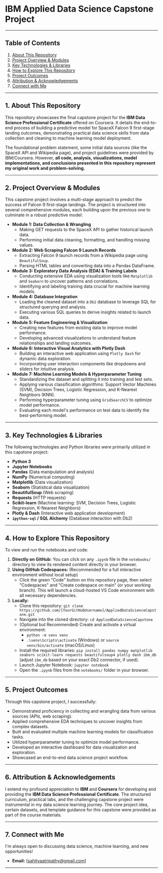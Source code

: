 # IBM Applied Data Science Capstone Project

-----

## Table of Contents

1.  [About This Repository](https://www.google.com/search?q=%23about-this-repository)
2.  [Project Overview & Modules](https://www.google.com/search?q=%23project-overview--modules)
3.  [Key Technologies & Libraries](https://www.google.com/search?q=%23key-technologies--libraries)
4.  [How to Explore This Repository](https://www.google.com/search?q=%23how-to-explore-this-repository)
5.  [Project Outcomes](https://www.google.com/search?q=%23project-outcomes)
6.  [Attribution & Acknowledgements](https://www.google.com/search?q=%23attribution--acknowledgements)
7.  [Connect with Me](https://www.google.com/search?q=%23connect-with-me)

-----

## 1\. About This Repository

This repository showcases the final capstone project for the **IBM Data Science Professional Certificate** offered on Coursera. It details the end-to-end process of building a predictive model for SpaceX Falcon 9 first-stage landing outcomes, demonstrating practical data science skills from data collection and cleaning to machine learning model deployment.

The foundational problem statement, some initial data sources (like the SpaceX API and Wikipedia page), and project guidelines were provided by IBM/Coursera. However, **all code, analysis, visualizations, model implementations, and conclusions presented in this repository represent my original work and problem-solving.**

-----

## 2\. Project Overview & Modules

This capstone project involves a multi-stage approach to predict the success of Falcon 9 first-stage landings. The project is structured into several comprehensive modules, each building upon the previous one to culminate in a robust predictive model:

  * **Module 1: Data Collection & Wrangling**
      * Making GET requests to the SpaceX API to gather historical launch data.
      * Performing initial data cleaning, formatting, and handling missing values.
  * **Module 2: Web Scraping Falcon 9 Launch Records**
      * Extracting Falcon 9 launch records from a Wikipedia page using `BeautifulSoup`.
      * Parsing HTML tables and converting data into a Pandas DataFrame.
  * **Module 3: Exploratory Data Analysis (EDA) & Training Labels**
      * Conducting extensive EDA using visualization tools like `Matplotlib` and `Seaborn` to uncover patterns and correlations.
      * Identifying and labeling training data crucial for machine learning models.
  * **Module 4: Database Integration**
      * Loading the cleaned dataset into a `Db2` database to leverage SQL for structured querying and analysis.
      * Executing various SQL queries to derive insights related to launch data.
  * **Module 5: Feature Engineering & Visualization**
      * Creating new features from existing data to improve model performance.
      * Developing advanced visualizations to understand feature relationships and landing outcomes.
  * **Module 6: Interactive Visual Analytics with Plotly Dash**
      * Building an interactive web application using `Plotly Dash` for dynamic data exploration.
      * Incorporating user interaction components like dropdowns and sliders for intuitive analysis.
  * **Module 7: Machine Learning Models & Hyperparameter Tuning**
      * Standardizing the dataset and splitting it into training and test sets.
      * Applying various classification algorithms: Support Vector Machines (SVM), Decision Trees, Logistic Regression, and K-Nearest Neighbors (KNN).
      * Performing hyperparameter tuning using `GridSearchCV` to optimize model performance.
      * Evaluating each model's performance on test data to identify the best-performing model.

-----

## 3\. Key Technologies & Libraries

The following technologies and Python libraries were primarily utilized in this capstone project:

  * **Python 3**
  * **Jupyter Notebooks**
  * **Pandas** (Data manipulation and analysis)
  * **NumPy** (Numerical computing)
  * **Matplotlib** (Data visualization)
  * **Seaborn** (Statistical data visualization)
  * **BeautifulSoup** (Web scraping)
  * **Requests** (HTTP requests)
  * **Scikit-learn** (Machine learning: SVM, Decision Trees, Logistic Regression, K-Nearest Neighbors)
  * **Plotly & Dash** (Interactive web application development)
  * **`ipython-sql` / SQL Alchemy** (Database interaction with Db2)

-----

## 4\. How to Explore This Repository

To view and run the notebooks and code:

1.  **Directly on GitHub:** You can click on any `.ipynb` file in the `notebooks/` directory to view its rendered content directly in your browser.
2.  **Using GitHub Codespaces:** (Recommended for a full interactive environment without local setup)
      * Click the green "Code" button on this repository page, then select "Codespaces" and "Create codespace on main" (or your working branch). This will launch a cloud-hosted VS Code environment with all necessary dependencies.
3.  **Locally:**
      * Clone this repository: `git clone https://github.com/[YourGitHubUsername]/AppliedDataScienceCapstone.git`
      * Navigate into the cloned directory: `cd AppliedDataScienceCapstone`
      * (Optional but Recommended) Create and activate a virtual environment:
          * `python -m venv venv`
          * `.\venv\Scripts\activate` (Windows) or `source venv/bin/activate` (macOS/Linux)
      * Install the required libraries: `pip install pandas numpy matplotlib seaborn scikit-learn requests beautifulsoup4 plotly dash ibm_db` (adjust `ibm_db` based on your exact Db2 connector, if used).
      * Launch Jupyter Notebook: `jupyter notebook`
      * Open the `.ipynb` files from the `notebooks/` folder in your browser.

-----

## 5\. Project Outcomes

Through this capstone project, I successfully:

  * Demonstrated proficiency in collecting and wrangling data from various sources (APIs, web scraping).
  * Applied comprehensive EDA techniques to uncover insights from complex datasets.
  * Built and evaluated multiple machine learning models for classification tasks.
  * Utilized hyperparameter tuning to optimize model performance.
  * Developed an interactive dashboard for data visualization and exploration.
  * Showcased an end-to-end data science project workflow.

-----

## 6\. Attribution & Acknowledgements

I extend my profound appreciation to **IBM** and **Coursera** for developing and providing the **IBM Data Science Professional Certificate**. The structured curriculum, practical labs, and the challenging capstone project were instrumental in my data science learning journey. The core project idea, certain datasets, and template guidance for this capstone were provided as part of the course materials.

-----

## 7\. Connect with Me

I'm always open to discussing data science, machine learning, and new opportunities\!

  * **Email:** [sahityaatripathy@gmail.com]

-----
